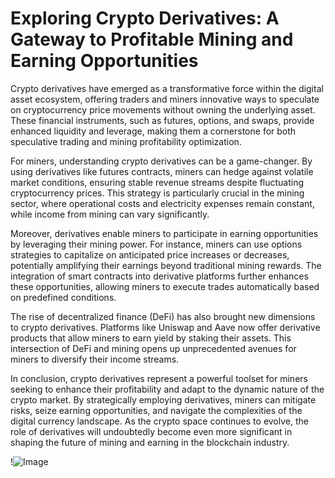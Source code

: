 # Exploring Crypto Derivatives: A Gateway to Profitable Mining and Earning Opportunities

Crypto derivatives have emerged as a transformative force within the digital asset ecosystem, offering traders and miners innovative ways to speculate on cryptocurrency price movements without owning the underlying asset. These financial instruments, such as futures, options, and swaps, provide enhanced liquidity and leverage, making them a cornerstone for both speculative trading and mining profitability optimization.

For miners, understanding crypto derivatives can be a game-changer. By using derivatives like futures contracts, miners can hedge against volatile market conditions, ensuring stable revenue streams despite fluctuating cryptocurrency prices. This strategy is particularly crucial in the mining sector, where operational costs and electricity expenses remain constant, while income from mining can vary significantly.

Moreover, derivatives enable miners to participate in earning opportunities by leveraging their mining power. For instance, miners can use options strategies to capitalize on anticipated price increases or decreases, potentially amplifying their earnings beyond traditional mining rewards. The integration of smart contracts into derivative platforms further enhances these opportunities, allowing miners to execute trades automatically based on predefined conditions.

The rise of decentralized finance (DeFi) has also brought new dimensions to crypto derivatives. Platforms like Uniswap and Aave now offer derivative products that allow miners to earn yield by staking their assets. This intersection of DeFi and mining opens up unprecedented avenues for miners to diversify their income streams.

In conclusion, crypto derivatives represent a powerful toolset for miners seeking to enhance their profitability and adapt to the dynamic nature of the crypto market. By strategically employing derivatives, miners can mitigate risks, seize earning opportunities, and navigate the complexities of the digital currency landscape. As the crypto space continues to evolve, the role of derivatives will undoubtedly become even more significant in shaping the future of mining and earning in the blockchain industry. 

!![Image](https://github.com/user-attachments/assets/590b50a7-4459-4e76-8a31-559aed223621)